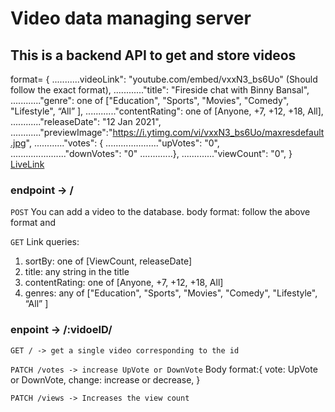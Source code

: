 # Video data managing server

## This is a backend API to get and store videos

format= {
 ...........videoLink": "youtube.com/embed/vxxN3_bs6Uo" (Should follow the exact format),
............"title": "Fireside chat with Binny Bansal",
............"genre": one of ["Education", "Sports", "Movies", "Comedy", "Lifestyle", “All” ],
............"contentRating": one of [Anyone, +7, +12, +18, All],
............"releaseDate": "12 Jan 2021",
............"previewImage":"https://i.ytimg.com/vi/vxxN3_bs6Uo/maxresdefault.jpg",
............"votes": {
....................."upVotes": "0",
......................"downVotes": "0"
.............},
............."viewCount": "0",
        }
[LiveLink](https://xflix-backend-s2qe.onrender.com/v1/videos)

### endpoint -> /

`POST` 
  You can add a video to the database.
  body format: follow the above format and 

`GET`
Link queries:
 1. sortBy: one of [ViewCount, releaseDate] 
 2. title: any string in the title 
 3. contentRating: one of [Anyone, +7, +12, +18, All]
 4. genres: any of ["Education", "Sports", "Movies", "Comedy", "Lifestyle", “All” ]

### enpoint -> /:vidoeID/

`GET / -> get a single video corresponding to the id`

`PATCH /votes -> increase UpVote or DownVote`
  Body format:{
      vote: UpVote or DownVote,
      change: increase or decrease,
  }

`PATCH /views -> Increases the view count`
